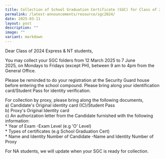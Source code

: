 ```yaml
---
title: Collection of School Graduation Certificate (SGC) for Class of 2024
permalink: /latest-announcements/resource/sgc2024/
date: 2025-03-11
layout: post
description: ""
image: ""
variant: markdown
---
```

<p>Dear Class of 2024 Express &amp; NT&nbsp;students,</p>
<p>You may collect your SGC folders from 12 March&nbsp;2025 to&nbsp;7&nbsp;June
2025,&nbsp;on&nbsp;Mondays to Fridays (except PH), between 9 am to 4pm
from the General Office.</p>
<p>Please be reminded to do your registration at the Security Guard house
before entering the school compound. Please bring along your identification
card/Student Pass for identity verification.</p>
<p>For collection by proxy, please bring along the following documents,<br>
	a) Candidate's Original identity card (IC)/Student Pass<br>
	b) Proxy's Original Identity card<br>
  c) An authorization letter from the Candidate furnished with the following information:<br>
* Year of Exam -Exam Level (e.g 'O' Level)<br>
* Types of certificates (e.g School Graduation Cert)<br>
* Name and Identity Number of Candidate -Name and Identity Number of Proxy<br>
</p><p>For NA students, we will update when your&nbsp;SGC is ready for collection.</p>